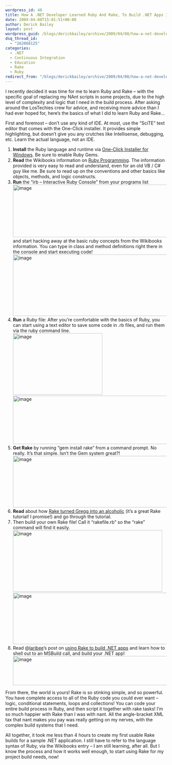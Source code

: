 ```yaml
---
wordpress_id: 48
title: How A .NET Developer Learned Ruby And Rake, To Build .NET Apps In Windows
date: 2009-04-08T15:01:51+00:00
author: Derick Bailey
layout: post
wordpress_guid: /blogs/derickbailey/archive/2009/04/08/how-a-net-developer-learned-ruby-and-rake-to-build-net-apps-in-windows.aspx
dsq_thread_id:
  - "262068125"
categories:
  - .NET
  - Continuous Integration
  - Education
  - Rake
  - Ruby
redirect_from: "/blogs/derickbailey/archive/2009/04/08/how-a-net-developer-learned-ruby-and-rake-to-build-net-apps-in-windows.aspx/"
---
```

I recently decided it was time for me to learn Ruby and Rake – with the specific goal of replacing my NAnt scripts in some projects, due to the high level of complexity and logic that I need in the build process. After asking around the LosTechies crew for advice, and receiving more advice than I had ever hoped for, here’s the basics of what I did to learn Ruby and Rake…

First and foremost – don’t use any kind of IDE. At most, use the “SciTE” text editor that comes with the One-Click installer. It provides simple highlighting, but doesn’t give you any crutches like Intellisense, debugging, etc. Learn the actual language, not an IDE.

  1. **Install** the Ruby language and runtime via <a href="http://rubyforge.org/projects/rubyinstaller/" target="_blank">One-Click Installer for Windows</a>. Be sure to enable Ruby Gems. 
  2. **Read** the Wikibooks information on <a href="http://en.wikibooks.org/wiki/Ruby_Programming" target="_blank">Ruby Programming</a>. The information provided is very easy to read and understand, even for an old VB / C# guy like me. Be sure to read up on the conventions and other basics like objects, methods, and logic constructs.&#160;&#160; 
  3. **Run** the “irb &#8211; Interactive Ruby Console” from your programs list   
    [<img style="border-right: 0px;border-top: 0px;border-left: 0px;border-bottom: 0px" height="164" alt="image" src="https://lostechies.com/content/derickbailey/uploads/2011/03/image_thumb_219C19E4.png" width="489" border="0" />](https://lostechies.com/content/derickbailey/uploads/2011/03/image_118D4B2D.png)   
    and start hacking away at the basic ruby concepts from the Wikibooks information. You can type in class and method definitions right there in the console and start executing code!   
    [<img style="border-right: 0px;border-top: 0px;border-left: 0px;border-bottom: 0px" height="192" alt="image" src="https://lostechies.com/content/derickbailey/uploads/2011/03/image_thumb_313EB5A6.png" width="613" border="0" />](https://lostechies.com/content/derickbailey/uploads/2011/03/image_681909EC.png) 
  4. **Run** a Ruby file: After you’re comfortable with the basics of Ruby, you can start using a text editor to save some code in .rb files, and run them via the ruby command line.   
    [<img style="border-right: 0px;border-top: 0px;border-left: 0px;border-bottom: 0px" height="192" alt="image" src="https://lostechies.com/content/derickbailey/uploads/2011/03/image_thumb_07CA7466.png" width="279" border="0" />](https://lostechies.com/content/derickbailey/uploads/2011/03/image_136031A5.png)   
    [<img style="border-right: 0px;border-top: 0px;border-left: 0px;border-bottom: 0px" height="151" alt="image" src="https://lostechies.com/content/derickbailey/uploads/2011/03/image_thumb_709EF9E7.png" width="618" border="0" />](https://lostechies.com/content/derickbailey/uploads/2011/03/image_472827F6.png) 
  5. **Get Rake** by running “gem install rake” from a command prompt. No really. It’s that simple. Isn’t the Gem system great?!   
    [<img style="border-right: 0px;border-top: 0px;border-left: 0px;border-bottom: 0px" height="161" alt="image" src="https://lostechies.com/content/derickbailey/uploads/2011/03/image_thumb_128A5C6C.png" width="618" border="0" />](https://lostechies.com/content/derickbailey/uploads/2011/03/image_7E050CED.png) 
  6. **Read** about how <a href="http://www.railsenvy.com/2007/6/11/ruby-on-rails-rake-tutorial" target="_blank">Rake turned Gregg into an alcoholic</a> (it’s a great Rake tutorial! I promise!) and go through the tutorial. 
  7. Then build your own Rake file! Call it “rakefile.rb” so the “rake” command will find it easily.   
    [<img style="border-right: 0px;border-top: 0px;border-left: 0px;border-bottom: 0px" height="192" alt="image" src="https://lostechies.com/content/derickbailey/uploads/2011/03/image_thumb_2D568278.png" width="466" border="0" />](https://lostechies.com/content/derickbailey/uploads/2011/03/image_14C6E528.png)   
    [<img style="border-right: 0px;border-top: 0px;border-left: 0px;border-bottom: 0px" height="161" alt="image" src="https://lostechies.com/content/derickbailey/uploads/2011/03/image_thumb_44185AB2.png" width="618" border="0" />](https://lostechies.com/content/derickbailey/uploads/2011/03/image_01A5B87C.png) 
  8. Read @<a href="http://twitter.com/laribee" target="_blank">laribee</a>’s post on <a href="http://codebetter.com/blogs/david_laribee/archive/2008/08/25/omg-rake.aspx" target="_blank">using Rake to build .NET apps</a> and learn how to shell out to an MSBuild call, and build your .NET app!   
    [<img style="border-right: 0px;border-top: 0px;border-left: 0px;border-bottom: 0px" height="91" alt="image" src="https://lostechies.com/content/derickbailey/uploads/2011/03/image_thumb_7EFF8D7B.png" width="604" border="0" />](https://lostechies.com/content/derickbailey/uploads/2011/03/image_316360FB.png) </p> </p> </p> 

From there, the world is yours! Rake is so stinking simple, and so powerful. You have complete access to all of the Ruby code you could ever want – logic, conditional statements, loops and collections! You can code your entire build process in Ruby, and then script it together with rake tasks! I’m so much happier with Rake than I was with nant. All the angle-bracket XML tax that nant makes you pay was really getting on my nerves, with the complex build systems that I need.

All together, it took me less than 4 hours to create my first usable Rake builds for a sample .NET application. I still have to refer to the language syntax of Ruby, via the Wikibooks entry – I am still learning, after all. But I know the process and how it works well enough, to start using Rake for my project build needs, now!